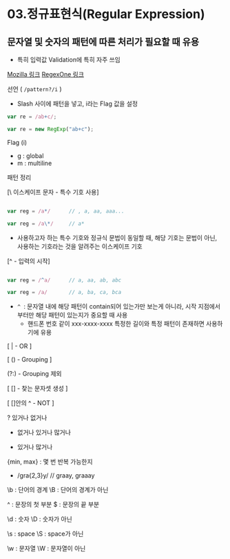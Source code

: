 # 03.정규표현식(Regular Expression)
## 문자열 및 숫자의 패턴에 따른 처리가 필요할 때 유용
* 특히 입력값 Validation에 특히 자주 쓰임 

[Mozilla 링크](https://developer.mozilla.org/ko/docs/Web/JavaScript/Guide/Regular_Expressions)
[RegexOne 링크](https://regexone.com/)


선언 ( ```/pattern?/i``` )
* Slash 사이에 패턴을 넣고, i라는 Flag 값을 설정

```javascript
var re = /ab+c/;

var re = new RegExp("ab+c");
```

Flag (i)
- g : global
- m : multiline

패턴 정리

[\ 이스케이프 문자 - 특수 기호 사용]

```javascript

var reg = /a*/      // , a, aa, aaa...

var reg = /a\*/     // a*

```
* 사용하고자 하는 특수 기호와 정규식 문법이 동일할 때, 해당 기호는 문법이 아닌, 사용하는 기호라는 것을 알려주는 이스케이프 기호



[^ - 입력의 시작]

```javascript

var reg = /^a/      // a, aa, ab, abc

var reg = /a/       // a, ba, ca, bca

```
* ```^ ```: 문자열 내에 해당 패턴이 contain되어 있는가만 보는게 아니라, 시작 지점에서부터만 해당 패턴이 있는지가 중요할 때 사용
  * 핸드폰 번호 같이 xxx-xxxx-xxxx 특정한 길이와 특정 패턴이 존재하면 사용하기에 유용 


[ | - OR ]

[ () - Grouping ]

(?:) - Grouping 제외

[ [] - 찾는 문자셋 생성 ]

[ []안의 ^ - NOT ]

? 있거나 없거나
* 없거나 있거나 많거나
+ 있거나 많거나

{min, max} : 몇 번 반복 가능한지
- /gra{2,3}y/ // graay, graaay

\b : 단어의 경계
\B : 단어의 경계가 아닌

^ : 문장의 첫 부분
$ : 문장의 끝 부분

\d : 숫자
\D : 숫자가 아닌

\s : space
\S : space가 아닌

\w : 문자열
\W : 문자열이 아닌
